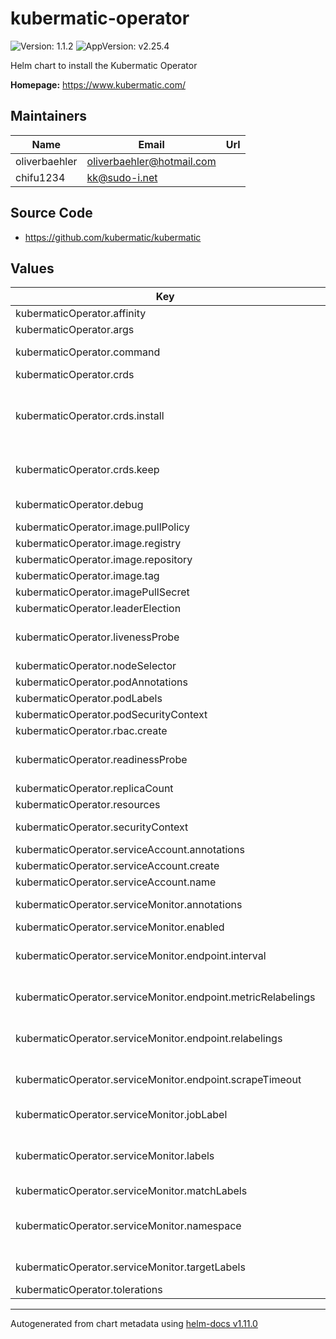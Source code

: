 # kubermatic-operator

![Version: 1.1.2](https://img.shields.io/badge/Version-1.1.2-informational?style=flat-square) ![AppVersion: v2.25.4](https://img.shields.io/badge/AppVersion-v2.25.4-informational?style=flat-square)

Helm chart to install the Kubermatic Operator

**Homepage:** <https://www.kubermatic.com/>

## Maintainers

| Name | Email | Url |
| ---- | ------ | --- |
| oliverbaehler | <oliverbaehler@hotmail.com> |  |
| chifu1234 | <kk@sudo-i.net> |  |

## Source Code

* <https://github.com/kubermatic/kubermatic>

## Values

| Key | Type | Default | Description |
|-----|------|---------|-------------|
| kubermaticOperator.affinity | object | `{}` | Operator affinity |
| kubermaticOperator.args | object | `{}` | Arguments for Container |
| kubermaticOperator.command | list | `["kubermatic-operator"]` | Command execute for Container |
| kubermaticOperator.crds | object | `{"install":true,"keep":true}` | Manage CRD Lifecycle |
| kubermaticOperator.crds.install | bool | `true` | Install the CustomResourceDefinitions (This also manages the lifecycle of the CRDs for update operations) |
| kubermaticOperator.crds.keep | bool | `true` | Keep the CustomResourceDefinitions (when the chart is deleted) |
| kubermaticOperator.debug | bool | `false` | Additional arguments for the operator |
| kubermaticOperator.image.pullPolicy | string | `"IfNotPresent"` | Image pull policy |
| kubermaticOperator.image.registry | string | `"quay.io"` | Image Registry |
| kubermaticOperator.image.repository | string | `"kubermatic/kubermatic"` | Image Repository |
| kubermaticOperator.image.tag | string | `""` | Image Tag |
| kubermaticOperator.imagePullSecret | list | `[]` | ImagePullSecrets |
| kubermaticOperator.leaderElection | bool | `true` |  |
| kubermaticOperator.livenessProbe | object | `{"enabled":false,"httpGet":{"path":"/healthz","port":10080},"initialDelaySeconds":60}` | Configure the liveness probe using Deployment probe spec |
| kubermaticOperator.nodeSelector | object | `{}` | Operator nodeSelector |
| kubermaticOperator.podAnnotations | object | `{"fluentbit.io/parser":"json_iso","prometheus.io/port":"8085","prometheus.io/scrape":"true"}` | Additional Pod Annotations |
| kubermaticOperator.podLabels | object | `{}` | Additional Pod Labels |
| kubermaticOperator.podSecurityContext | object | `{"enabled":true,"seccompProfile":{"type":"RuntimeDefault"}}` | SecurityContext for Pod |
| kubermaticOperator.rbac.create | bool | `true` | Create RBAC for Controller |
| kubermaticOperator.readinessProbe | object | `{"enabled":false,"httpGet":{"path":"/readyz","port":10080},"initialDelaySeconds":60}` | Configure the readiness probe using Deployment probe spec |
| kubermaticOperator.replicaCount | int | `1` | Amount of replicas |
| kubermaticOperator.resources | object | `{"limits":{"cpu":"500m","memory":"512Mi"},"requests":{"cpu":"50m","memory":"128Mi"}}` | Resources for the Operator |
| kubermaticOperator.securityContext | object | `{"allowPrivilegeEscalation":false,"capabilities":{"drop":["ALL"]},"enabled":true,"readOnlyRootFilesystem":true,"runAsNonRoot":true,"runAsUser":65534}` | SecurityContext for Container |
| kubermaticOperator.serviceAccount.annotations | object | `{}` |  |
| kubermaticOperator.serviceAccount.create | bool | `true` |  |
| kubermaticOperator.serviceAccount.name | string | `""` |  |
| kubermaticOperator.serviceMonitor.annotations | object | `{}` | Assign additional Annotations |
| kubermaticOperator.serviceMonitor.enabled | bool | `false` | Enable ServiceMonitor |
| kubermaticOperator.serviceMonitor.endpoint.interval | string | `"15s"` | Set the scrape interval for the endpoint of the serviceMonitor |
| kubermaticOperator.serviceMonitor.endpoint.metricRelabelings | list | `[]` | Set metricRelabelings for the endpoint of the serviceMonitor |
| kubermaticOperator.serviceMonitor.endpoint.relabelings | list | `[]` | Set relabelings for the endpoint of the serviceMonitor |
| kubermaticOperator.serviceMonitor.endpoint.scrapeTimeout | string | `""` | Set the scrape timeout for the endpoint of the serviceMonitor |
| kubermaticOperator.serviceMonitor.jobLabel | string | `"app.kubernetes.io/name"` | Set JobLabel for the serviceMonitor |
| kubermaticOperator.serviceMonitor.labels | object | `{}` | Assign additional labels according to Prometheus' serviceMonitorSelector matching labels |
| kubermaticOperator.serviceMonitor.matchLabels | object | `{}` | Change matching labels |
| kubermaticOperator.serviceMonitor.namespace | string | `""` | Install the ServiceMonitor into a different Namespace, as the monitoring stack one (default: the release one) |
| kubermaticOperator.serviceMonitor.targetLabels | list | `[]` | Set targetLabels for the serviceMonitor |
| kubermaticOperator.tolerations | list | `[]` | Operator tolerations |

----------------------------------------------
Autogenerated from chart metadata using [helm-docs v1.11.0](https://github.com/norwoodj/helm-docs/releases/v1.11.0)
